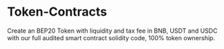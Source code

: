 # Token-Contracts
Create an BEP20 Token with liquidity and tax fee in BNB, USDT and USDC with our full audited smart contract solidity code, 100% token ownership.
